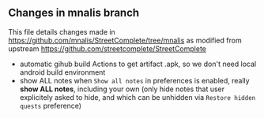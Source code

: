 ## Changes in mnalis branch

This file details changes made in https://github.com/mnalis/StreetComplete/tree/mnalis 
as modified from upstream https://github.com/streetcomplete/StreetComplete

* automatic gihub build Actions
  to get artifact .apk, so we don't need local android build environment
* show ALL notes
  when `Show all notes` in preferences is enabled, really **show ALL notes**,
  including your own (only hide notes that user explicitely asked to hide,
  and which can be unhidden via `Restore hidden quests` preference)
